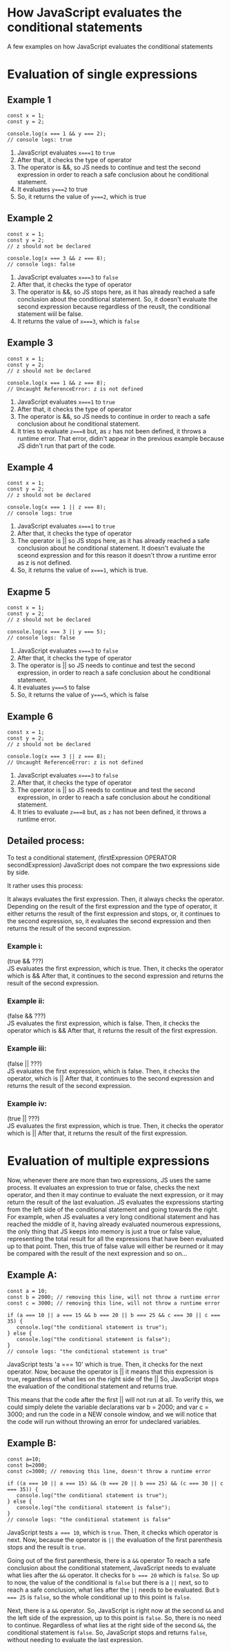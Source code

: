 # Ηow JavaScript evaluates the conditional statements

A few examples on how JavaScript evaluates the conditional statements

# Evaluation of single expressions

## Example 1

```
const x = 1;
const y = 2;

console.log(x === 1 && y === 2);
// console logs: true

```
1. JavaScript evaluates `x===1` to `true`
2. After that, it checks the type of operator
3. The operator is &&, so JS needs to continue
   and test the second expression
   in order to reach a safe conclusion
   about he conditional statement.
4. It evaluates `y===2` to true
5. So, it returns the value of `y===2`, which is true

## Example 2

```
const x = 1;
const y = 2;
// z should not be declared

console.log(x === 3 && z === 8);
// console logs: false

```
1. JavaScript evaluates `x===3` to `false`
2. After that, it checks the type of operator
3. The operator is &&, so JS stops here,
   as it has already reached a safe conclusion
   about the conditional statement.
   So, it doesn't evaluate the second expression
   because regardless of the reuslt, 
   the conditional statement wiil be false.
4. It returns the value of `x===3`, which is `false`


## Example 3

```
const x = 1;
const y = 2;
// z should not be declared

console.log(x === 1 && z === 8);
// Uncaught ReferenceError: z is not defined

```
1. JavaScript evaluates `x===1` to `true`
2. After that, it checks the type of operator
3. The operator is &&, so JS needs to continue
   in order to reach a safe conclusion
   about he conditional statement.
4. It tries to evaluate `z===8` but,
   as `z` has not been defined, it throws
   a runtime error.
   That error, didin't appear in the previous
   example because JS didn't run that part of
   the code.

## Example 4

```
const x = 1;
const y = 2;
// z should not be declared

console.log(x === 1 || z === 8);
// console logs: true

```
1. JavaScript evaluates `x===1` to `true`
2. After that, it checks the type of operator
3. The operator is || so JS stops here,
   as it has already reached a safe conclusion
   about he conditional statement.
   It doesn't evaluate the sceond expression
   and for this reason it doesn't throw
   a runtime error as z is not defined.
4. So, it returns the value of `x===1`, which is true.

## Exapme 5

```
const x = 1;
const y = 2;
// z should not be declared

console.log(x === 3 || y === 5);
// console logs: false

```
1. JavaScript evaluates `x===3` to `false`
2. After that, it checks the type of operator
3. The operator is || so JS needs to continue
   and test the second expression,
   in order to reach a safe conclusion
   about he conditional statement.
4. It evaluates `y===5` to false
5. So, it returns the value of `y===5`, which is false

## Example 6

```
const x = 1;
const y = 2;
// z should not be declared

console.log(x === 3 || z === 8);
// Uncaught ReferenceError: z is not defined

```
1. JavaScript evaluates `x===3` to `false`
2. After that, it checks the type of operator
3. The operator is || so JS needs to continue
   and test the second expression,
   in order to reach a safe conclusion
   about he conditional statement.
4. It tries to evaluate `z===8` but,
   as `z` has not been defined, it throws
   a runtime error.


## Detailed process:

To test a conditional statement,
(firstExpression OPERATOR secondExpression)
JavaScript does not compare the two expressions side by side.

It rather uses this process:

It always evaluates the first expression.
Then, it always checks the operator.
Depending on the result of the first expression
and the type of operator, it either returns
the result of the first expression and stops,
or, it continues to the second expression,
so, it evaluates the second expression and 
then returns the result of the second expression.


### Example i:  
(true && ???)  
JS evaluates the first expression, which is true.
Then, it checks the operator which is &&
After that, it continues to the second expression and returns
the result of the second expression.

### Example ii:  
(false && ???)  
JS evaluates the first expression, which is false.
Then, it checks the operator which is &&
After that, it returns the result of the first expression.

### Example iii:  
(false || ???)  
JS evaluates the first expression, which is false.
Then, it checks the operator, which is ||
After that, it continues to the second expression and returns
the result of the second expression.

### Example iv:  
(true || ???)  
JS evaluates the first expression, which is true.
Then, it checks the operator which is ||
After that, it returns the result of the first expression.


# Evaluation of multiple expressions

Now, whenever there are more than two expressions,
JS uses the same process.
It evaluates an expression to true or false,
checks the next operator, and then it may
continue to evaluate the next expression,
or it may return the result of the last evaluation.
JS evaluates the expressions starting from 
the left side of the conditional statement
and going towards the right.
For example, when JS evaluates a very long
conditional statement and has reached the middle of it,
having already evaluated noumerous expressions,
the only thing that JS keeps into memory is
just a true or false value, representing
the total result for all the expressions
that have been evaluated up to that point.
Then, this true of false value will either
be reurned or it may be compared with the
result of the next expression and so on...


## Example A:

```
const a = 10;
const b = 2000; // removing this line, will not throw a runtime error
const c = 3000; // removing this line, will not throw a runtime error

if (a === 10 || a === 15 && b === 20 || b === 25 && c === 30 || c === 35) {
   console.log("the conditional statement is true");
} else {
   console.log("the conditional statement is false");
}
// console logs: "the conditional statement is true"

```

JavaScript tests 'a === 10' which is true.
Then, it checks for the next operator.
Now, because the operator is ||
it means that this expression is true,
regardless of what lies on the right side of the ||
So, JavaScript stops the evaluation of
the conditional statement and returns true.

This means that the code after the first ||
will not run at all.
To verify this, we could simply delete
the variable declarations
var b = 2000; and var c = 3000;
and run the code in a NEW console window,
and we will notice that the code will run
without throwing an error for 
undeclared variables.



## Example B:

```
const a=10;
const b=2000; 
const c=3000; // removing this line, doesn't throw a runtime error

if ((a === 10 || a === 15) && (b === 20 || b === 25) && (c === 30 || c === 35)) {
   console.log("the conditional statement is true");
} else {
   console.log("the conditional statement is false");
}
// console logs: "the conditional statement is false"

```

JavaScript tests `a === 10`, which is `true`.
Then, it checks which operator is next.
Now, because the operator is `||`
the evaluation of the first parenthesis stops
and the result is `true`.

Going out of the first parenthesis, there is a `&&` operator
To reach a safe conclusion about the conditional statement,
JavaScript needs to evaluate what lies after the `&&` operator.
It checks for `b === 20` which is `false`.
So up to now, the value of the conditional is `false`
but there is a `||` next, so to reach a safe conclusion,
what lies after the `||` needs to be evaluated.
But `b === 25` is `false`, so the whole conditional up 
to this point is `false`.

Next, there is a `&&` operator.
So, JavaScript is right now at the second `&&`
and the left side of the expression,
up to this point is `false`.
So, there is no need to continue.
Regardless of what lies at the right side
of the second `&&`, the conditional statement
is `false`. So, JavaScript stops and returns `false`,
without needing to evaluate the last expression.